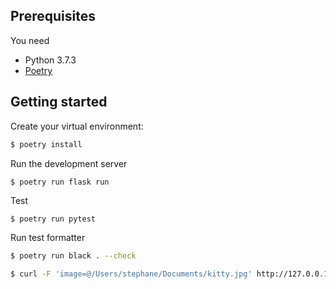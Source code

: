 ## Prerequisites
You need
- Python 3.7.3
- [Poetry](https://python-poetry.org/docs/#installation)
  
## Getting started
Create your virtual environment:
```sh
$ poetry install
```

Run the development server
```
$ poetry run flask run
```

Test
```sh
$ poetry run pytest
```

Run test formatter
```sh
$ poetry run black . --check
```

```sh
$ curl -F 'image=@/Users/stephane/Documents/kitty.jpg' http://127.0.0.1:5000
```